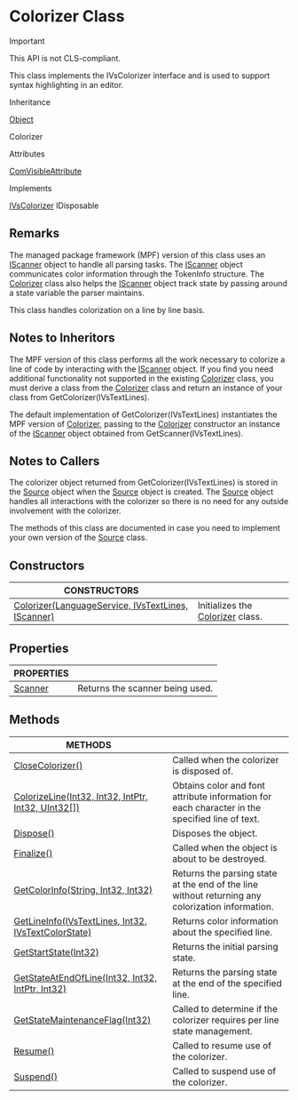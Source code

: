# Colorizer Class

Important

This API is not CLS-compliant.

This class implements the IVsColorizer interface and is used to support syntax
highlighting in an editor.

Inheritance

[Object](https://docs.microsoft.com/en-us/dotnet/api/system.object)

Colorizer

Attributes

[ComVisibleAttribute](https://docs.microsoft.com/en-us/dotnet/api/system.runtime.interopservices.comvisibleattribute)

Implements

[IVsColorizer](https://docs.microsoft.com/en-us/dotnet/api/microsoft.visualstudio.textmanager.interop.ivscolorizer?view=visualstudiosdk-2022)
IDisposable

## Remarks

The managed package framework (MPF) version of this class uses an
[IScanner](https://docs.microsoft.com/en-us/dotnet/api/microsoft.visualstudio.package.iscanner?view=visualstudiosdk-2022)
object to handle all parsing tasks. The
[IScanner](https://docs.microsoft.com/en-us/dotnet/api/microsoft.visualstudio.package.iscanner?view=visualstudiosdk-2022)
object communicates color information through the TokenInfo structure. The
[Colorizer](https://docs.microsoft.com/en-us/dotnet/api/microsoft.visualstudio.package.colorizer?view=visualstudiosdk-2022)
class also helps the
[IScanner](https://docs.microsoft.com/en-us/dotnet/api/microsoft.visualstudio.package.iscanner?view=visualstudiosdk-2022)
object track state by passing around a state variable the parser maintains.

This class handles colorization on a line by line basis.

## Notes to Inheritors

The MPF version of this class performs all the work necessary to colorize a line
of code by interacting with the
[IScanner](https://docs.microsoft.com/en-us/dotnet/api/microsoft.visualstudio.package.iscanner?view=visualstudiosdk-2022)
object. If you find you need additional functionality not supported in the
existing
[Colorizer](https://docs.microsoft.com/en-us/dotnet/api/microsoft.visualstudio.package.colorizer?view=visualstudiosdk-2022)
class, you must derive a class from the
[Colorizer](https://docs.microsoft.com/en-us/dotnet/api/microsoft.visualstudio.package.colorizer?view=visualstudiosdk-2022)
class and return an instance of your class from GetColorizer(IVsTextLines).

The default implementation of GetColorizer(IVsTextLines) instantiates the MPF
version of
[Colorizer](https://docs.microsoft.com/en-us/dotnet/api/microsoft.visualstudio.package.colorizer?view=visualstudiosdk-2022),
passing to the
[Colorizer](https://docs.microsoft.com/en-us/dotnet/api/microsoft.visualstudio.package.colorizer?view=visualstudiosdk-2022)
constructor an instance of the
[IScanner](https://docs.microsoft.com/en-us/dotnet/api/microsoft.visualstudio.package.iscanner?view=visualstudiosdk-2022)
object obtained from GetScanner(IVsTextLines).

## Notes to Callers

The colorizer object returned from GetColorizer(IVsTextLines) is stored in the
[Source](https://docs.microsoft.com/en-us/dotnet/api/microsoft.visualstudio.package.source?view=visualstudiosdk-2022)
object when the
[Source](https://docs.microsoft.com/en-us/dotnet/api/microsoft.visualstudio.package.source?view=visualstudiosdk-2022)
object is created. The
[Source](https://docs.microsoft.com/en-us/dotnet/api/microsoft.visualstudio.package.source?view=visualstudiosdk-2022)
object handles all interactions with the colorizer so there is no need for any
outside involvement with the colorizer.

The methods of this class are documented in case you need to implement your own
version of the
[Source](https://docs.microsoft.com/en-us/dotnet/api/microsoft.visualstudio.package.source?view=visualstudiosdk-2022)
class.

## Constructors

| CONSTRUCTORS                                                                                                                                                                                                                                                                                                                                                             |                                                                                                                                                    |
|--------------------------------------------------------------------------------------------------------------------------------------------------------------------------------------------------------------------------------------------------------------------------------------------------------------------------------------------------------------------------|----------------------------------------------------------------------------------------------------------------------------------------------------|
| [Colorizer(LanguageService, IVsTextLines, IScanner)](https://docs.microsoft.com/en-us/dotnet/api/microsoft.visualstudio.package.colorizer.-ctor?view=visualstudiosdk-2022#microsoft-visualstudio-package-colorizer-ctor(microsoft-visualstudio-package-languageservice-microsoft-visualstudio-textmanager-interop-ivstextlines-microsoft-visualstudio-package-iscanner)) | Initializes the [Colorizer](https://docs.microsoft.com/en-us/dotnet/api/microsoft.visualstudio.package.colorizer?view=visualstudiosdk-2022) class. |

## Properties

| PROPERTIES                                                                                                                                                                         |                                 |
|------------------------------------------------------------------------------------------------------------------------------------------------------------------------------------|---------------------------------|
| [Scanner](https://docs.microsoft.com/en-us/dotnet/api/microsoft.visualstudio.package.colorizer.scanner?view=visualstudiosdk-2022#microsoft-visualstudio-package-colorizer-scanner) | Returns the scanner being used. |

## Methods

| METHODS                                                                                                                                                                                                                                                                                                                                                                   |                                                                                                  |
|---------------------------------------------------------------------------------------------------------------------------------------------------------------------------------------------------------------------------------------------------------------------------------------------------------------------------------------------------------------------------|--------------------------------------------------------------------------------------------------|
| [CloseColorizer()](https://docs.microsoft.com/en-us/dotnet/api/microsoft.visualstudio.package.colorizer.closecolorizer?view=visualstudiosdk-2022#microsoft-visualstudio-package-colorizer-closecolorizer)                                                                                                                                                                 | Called when the colorizer is disposed of.                                                        |
| [ColorizeLine(Int32, Int32, IntPtr, Int32, UInt32[])](https://docs.microsoft.com/en-us/dotnet/api/microsoft.visualstudio.package.colorizer.colorizeline?view=visualstudiosdk-2022#microsoft-visualstudio-package-colorizer-colorizeline(system-int32-system-int32-system-intptr-system-int32-system-uint32()))                                                            | Obtains color and font attribute information for each character in the specified line of text.   |
| [Dispose()](https://docs.microsoft.com/en-us/dotnet/api/microsoft.visualstudio.package.colorizer.dispose?view=visualstudiosdk-2022#microsoft-visualstudio-package-colorizer-dispose)                                                                                                                                                                                      | Disposes the object.                                                                             |
| [Finalize()](https://docs.microsoft.com/en-us/dotnet/api/microsoft.visualstudio.package.colorizer.finalize?view=visualstudiosdk-2022#microsoft-visualstudio-package-colorizer-finalize)                                                                                                                                                                                   | Called when the object is about to be destroyed.                                                 |
| [GetColorInfo(String, Int32, Int32)](https://docs.microsoft.com/en-us/dotnet/api/microsoft.visualstudio.package.colorizer.getcolorinfo?view=visualstudiosdk-2022#microsoft-visualstudio-package-colorizer-getcolorinfo(system-string-system-int32-system-int32))                                                                                                          | Returns the parsing state at the end of the line without returning any colorization information. |
| [GetLineInfo(IVsTextLines, Int32, IVsTextColorState)](https://docs.microsoft.com/en-us/dotnet/api/microsoft.visualstudio.package.colorizer.getlineinfo?view=visualstudiosdk-2022#microsoft-visualstudio-package-colorizer-getlineinfo(microsoft-visualstudio-textmanager-interop-ivstextlines-system-int32-microsoft-visualstudio-textmanager-interop-ivstextcolorstate)) | Returns color information about the specified line.                                              |
| [GetStartState(Int32)](https://docs.microsoft.com/en-us/dotnet/api/microsoft.visualstudio.package.colorizer.getstartstate?view=visualstudiosdk-2022#microsoft-visualstudio-package-colorizer-getstartstate(system-int32@))                                                                                                                                                | Returns the initial parsing state.                                                               |
| [GetStateAtEndOfLine(Int32, Int32, IntPtr, Int32)](https://docs.microsoft.com/en-us/dotnet/api/microsoft.visualstudio.package.colorizer.getstateatendofline?view=visualstudiosdk-2022#microsoft-visualstudio-package-colorizer-getstateatendofline(system-int32-system-int32-system-intptr-system-int32))                                                                 | Returns the parsing state at the end of the specified line.                                      |
| [GetStateMaintenanceFlag(Int32)](https://docs.microsoft.com/en-us/dotnet/api/microsoft.visualstudio.package.colorizer.getstatemaintenanceflag?view=visualstudiosdk-2022#microsoft-visualstudio-package-colorizer-getstatemaintenanceflag(system-int32@))                                                                                                                  | Called to determine if the colorizer requires per line state management.                         |
| [Resume()](https://docs.microsoft.com/en-us/dotnet/api/microsoft.visualstudio.package.colorizer.resume?view=visualstudiosdk-2022#microsoft-visualstudio-package-colorizer-resume)                                                                                                                                                                                         | Called to resume use of the colorizer.                                                           |
| [Suspend()](https://docs.microsoft.com/en-us/dotnet/api/microsoft.visualstudio.package.colorizer.suspend?view=visualstudiosdk-2022#microsoft-visualstudio-package-colorizer-suspend)                                                                                                                                                                                      | Called to suspend use of the colorizer.                                                          |
